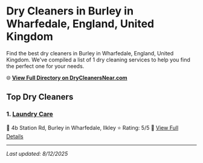 # Dry Cleaners in Burley in Wharfedale, England, United Kingdom

Find the best dry cleaners in Burley in Wharfedale, England, United Kingdom. We've compiled a list of 1 dry cleaning services to help you find the perfect one for your needs.

🌐 **[View Full Directory on DryCleanersNear.com](https://drycleanersnear.com/city/United%20Kingdom/England/Burley%20in%20Wharfedale)**

## Top Dry Cleaners

### 1. [Laundry Care](https://drycleanersnear.com/dryCleaner/6892b82b7a636409f9a33c7f/laundry-care)
📍 4b Station Rd, Burley in Wharfedale, Ilkley
⭐ Rating: 5/5
🔗 [View Full Details](https://drycleanersnear.com/dryCleaner/6892b82b7a636409f9a33c7f/laundry-care)


---

*Last updated: 8/12/2025*
